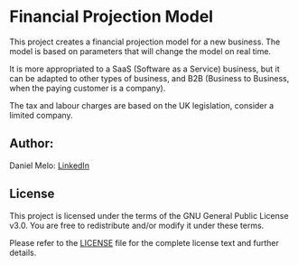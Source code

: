 # Financial Projection Model

This project creates a financial projection model for a new business.
The model is based on parameters that will change the model on real time.

It is more appropriated to a SaaS (Software as a Service) business, but it can be adapted to other types of business, and B2B (Business to Business, when the paying customer is a company).

The tax and labour charges are based on the UK legislation, consider a limited company.

## Author:

Daniel Melo: [LinkedIn](https://www.linkedin.com/in/industriai/)


## License
This project is licensed under the terms of the GNU General Public License v3.0. You are free to redistribute and/or modify it under these terms.

Please refer to the [LICENSE](./LICENSE) file for the complete license text and further details.
